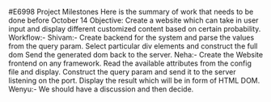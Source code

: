 #E6998 Project Milestones
Here is the summary of work that needs to be done before October 14
Objective: Create a website which can take in user input and display different customized content based on certain probability.
Workflow:-
Shivam:-
Create backend for the system and parse the values from the query param.
Select particular div elements and construct the full dom
Send the generated dom back to the server.
Neha:-
Create the Website frontend on any framework.
Read the available attributes from the config file and display.
Construct the query param and send it to the server listening on the port.
Display the result which will be in form of HTML DOM.
Wenyu:-
We should have a discussion and then decide.
